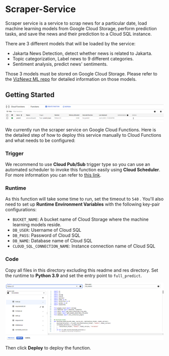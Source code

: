 # Scraper-Service

Scraper service is a service to scrap news for a particular date, load machine learning models from Google Cloud Storage, perform prediction tasks, and save the news and their prediction to a Cloud SQL instance.

There are 3 different models that will be loaded by the service:
- Jakarta News Detection, detect whether news is related to Jakarta.
- Topic categorization, Label news to 9 different categories.
- Sentiment analysis, predict news' sentiments.

Those 3 models must be stored on Google Cloud Storage. Please refer to the [VizNewz ML repo](https://github.com/marsathoriq/Klasifikasi-Berita) for detailed information on those models.

## Getting Started
![Cloud Function dashboard](res/dashboard.PNG)

We currently run the scraper service on Google Cloud Functions. Here is the detailed step of how to deploy this service manually to Cloud Functions and what needs to be configured:

### Trigger
We recommend to use **Cloud Pub/Sub** trigger type so you can use an automated scheduler to invoke this function easily using **Cloud Scheduler**. For more information you can refer to [this link](https://cloud.google.com/community/tutorials/using-scheduler-invoke-private-functions-oidc).

### Runtime
As this function will take some time to run, set the timeout to `540` . You'll also need to set up **Runtime Environment Variables** with the following key-pair configurations:
- `BUCKET_NAME`: A bucket name of Cloud Storage where the machine learning models reside.
- `DB_USER`: Username of Cloud SQL
- `DB_PASS`: Password of Cloud SQL
- `DB_NAME`: Database name of Cloud SQL
- `CLOUD_SQL_CONNECTION_NAME`: Instance connection name of Cloud SQL

### Code
Copy all files in this directory excluding this readme and res directory. Set the runtime to **Python 3.9** and set the entry point to `full_predict`.

![CF image](res/ss1.PNG)

Then click **Deploy** to deploy the function.
